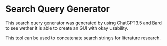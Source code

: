 # Search Query Generator

This search query generator was generated by using ChatGPT3.5 and Bard to see wether it is able to create an GUI with okay usability. 

This tool can be used to concatenate search strings for literature research. 
